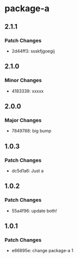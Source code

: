 # package-a

## 2.1.1

### Patch Changes

- 2d44ff3: ssskfjgoegij

## 2.1.0

### Minor Changes

- 4183339: xxxxx

## 2.0.0

### Major Changes

- 7849788: big bump

## 1.0.3

### Patch Changes

- dc5d1a6: Just a

## 1.0.2

### Patch Changes

- 55a4f96: update both!

## 1.0.1

### Patch Changes

- e66895e: change package-a 1
